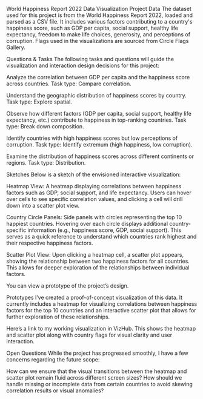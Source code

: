 World Happiness Report 2022 Data Visualization Project
Data
The dataset used for this project is from the World Happiness Report 2022, loaded and parsed as a CSV file. It includes various factors contributing to a country's happiness score, such as GDP per capita, social support, healthy life expectancy, freedom to make life choices, generosity, and perceptions of corruption. Flags used in the visualizations are sourced from Circle Flags Gallery.

Questions & Tasks
The following tasks and questions will guide the visualization and interaction design decisions for this project:

Analyze the correlation between GDP per capita and the happiness score across countries.
Task type: Compare correlation.

Understand the geographic distribution of happiness scores by country.
Task type: Explore spatial.

Observe how different factors (GDP per capita, social support, healthy life expectancy, etc.) contribute to happiness in top-ranking countries.
Task type: Break down composition.

Identify countries with high happiness scores but low perceptions of corruption.
Task type: Identify extremum (high happiness, low corruption).

Examine the distribution of happiness scores across different continents or regions.
Task type: Distribution.

Sketches
Below is a sketch of the envisioned interactive visualization:

Heatmap View: A heatmap displaying correlations between happiness factors such as GDP, social support, and life expectancy. Users can hover over cells to see specific correlation values, and clicking a cell will drill down into a scatter plot view.

Country Circle Panels: Side panels with circles representing the top 10 happiest countries. Hovering over each circle displays additional country-specific information (e.g., happiness score, GDP, social support). This serves as a quick reference to understand which countries rank highest and their respective happiness factors.

Scatter Plot View: Upon clicking a heatmap cell, a scatter plot appears, showing the relationship between two happiness factors for all countries. This allows for deeper exploration of the relationships between individual factors.

You can view a prototype of the project’s design.

Prototypes
I’ve created a proof-of-concept visualization of this data. It currently includes a heatmap for visualizing correlations between happiness factors for the top 10 countries and an interactive scatter plot that allows for further exploration of these relationships.

Here’s a link to my working visualization in VizHub. This shows the heatmap and scatter plot along with country flags for visual clarity and user interaction.

Open Questions
While the project has progressed smoothly, I have a few concerns regarding the future scope:

How can we ensure that the visual transitions between the heatmap and scatter plot remain fluid across different screen sizes?
How should we handle missing or incomplete data from certain countries to avoid skewing correlation results or visual anomalies?
